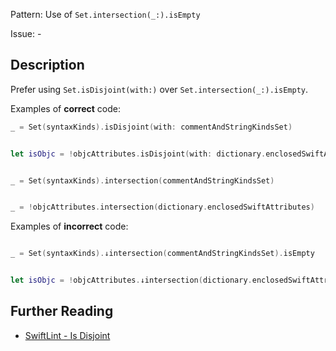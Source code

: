 Pattern: Use of `Set.intersection(_:).isEmpty`

Issue: -

## Description

Prefer using `Set.isDisjoint(with:)` over `Set.intersection(_:).isEmpty`.

Examples of **correct** code:
```swift
_ = Set(syntaxKinds).isDisjoint(with: commentAndStringKindsSet)


let isObjc = !objcAttributes.isDisjoint(with: dictionary.enclosedSwiftAttributes)


_ = Set(syntaxKinds).intersection(commentAndStringKindsSet)


_ = !objcAttributes.intersection(dictionary.enclosedSwiftAttributes)

```
Examples of **incorrect** code:
```swift

_ = Set(syntaxKinds).↓intersection(commentAndStringKindsSet).isEmpty


let isObjc = !objcAttributes.↓intersection(dictionary.enclosedSwiftAttributes).isEmpty

```

## Further Reading

* [SwiftLint - Is Disjoint](https://github.com/realm/SwiftLint/blob/master/Rules.md#is-disjoint)